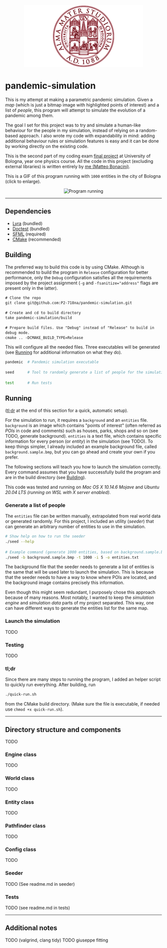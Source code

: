 <div align="center">
  <img alt="Alma Mater Studiorum Logo" src="assets/md/unibo-logo.png">
</div>

# pandemic-simulation
This is my attempt at making a parametric pandemic simulation. Given a _map_
(which is just a bitmap image with highlighted points of interest) and a list of
_people_, this program will attempt to simulate the evolution of a pandemic
among them.

The goal I set for this project was to try and simulate a human-like behaviour
for the people in my simulation, instead of relying on a random-based approach.
I also wrote my code with expandability in mind: adding additional behaviour
rules or simulation features is easy and it can be done by working directly on
the existing code.

This is the second part of my coding exam [final project][1] at University of
Bologna, year one physics course. All the code in this project
(excluding external libraries) is written entirely by [me (Matteo Bonacini)][2].

This is a GIF of this program running with `1000` entities in the city of
Bologna (click to enlarge).
<div align="center">
  <img alt="Program running" src="assets/md/running.gif" width="400">
</div>

--------------------------------------------------------------------------------

## Dependencies
- [Lyra](https://github.com/bfgroup/Lyra) (bundled)
- [Doctest](https://github.com/onqtam/doctest) (bundled)
- [SFML](http://https://www.sfml-dev.org/) (required)
- [CMake](https://cmake.org/) (recommended)

## Building
The preferred way to build this code is by using CMake. Although is recommended
to build the program in `Release` configuration for better performance, only the
`Debug` configuration satisfies all the requirements imposed by the project
assignment (`-g` and `-fsanitize="address"` flags are present only in the
latter).
```shell
# Clone the repo
git clone git@github.com:P2-718na/pandemic-simulation.git

# Create and cd to build directory
take pandemic-simulation/build

# Prepare build files. Use "Debug" instead of "Release" to build in debug mode.
cmake .. -DCMAKE_BUILD_TYPE=Release
```
This will configure all the needed files. Three executables will be generated
(see [Running](#running) for additional information on what they do).
```bash
pandemic  # Pandemic simulation executable

seed      # Tool to randomly generate a list of people for the simulation
          
test      # Run tests
```

## Running
([tl;dr](#tldr) at the end of this section for a quick, automatic setup).

For the simulation to run, it requires a `background` and an `entities` file.
`background` is an image which contains "points of interest" (often referred as
_POIs_ in code and comments) such as houses, parks, shops and so on (see TODO, generate background).
`entities` is a text file, which contains specific information for every person
(or _entity_) in the simulation (see TODO). To keep things simpler, I already
included an example background file, called `background.sample.bmp`, but you can
go ahead and create your own if you prefer.

The following sections will teach you how to launch the simulation correctly.
Every command assumes that you have successfully build the program and are in
the build directory (see [Building](#building)).

This code was tested and running on _Mac OS X 10.14.6 Mojave_ and
_Ubuntu 20.04 LTS (running on WSL with X server enabled)_.

### Generate a list of people
The `entities` file can be written manually, extrapolated from real world data
or generated randomly. For this project, I included an utility (_seeder_) that
can generate an arbitrary number of entities to use in the simulation.
```bash
# Show help on how to run the seeder
./seed --help

# Example command (generate 1000 entities, based on background.sample.bmp)
./seed -b background.sample.bmp -t 1000 -i 5 -o entities.txt
```
The background file that the seeder needs to generate a list of entities is the
same that will be used later to launch the simulation. This is because
that the seeder needs to have a way to know where POIs are located, and the
background image contains precisely this information.

Even though this might seem redundant, I purposely chose this approach because
of many reasons. Most notably, I wanted to keep the _simulation engine_ and
_simulation data_ parts of my project separated. This way, one can have
different ways to generate the entities list for the same map.

### Launch the simulation
TODO

### Testing
TODO

### tl;dr
Since there are many steps to running the program, I added an helper script to
quickly run everything. After building, run  
```bash 
./quick-run.sh
```
from the CMake build directory. (Make sure the file is executable, if needed use
`chmod +x quick-run.sh`).

--------------------------------------------------------------------------------

## Directory structure and components
TODO

### Engine class
TODO

### World class
TODO

### Entity class
TODO

### Pathfinder class
TODO

### Config class
TODO

### Seeder
TODO (See readme.md in seeder)

### Tests
TODO (see readme.md in tests)

--------------------------------------------------------------------------------

## Additional notes
TODO (valgrind, clang tidy)
TODO giuseppe fitting

[1]: https://baltig.infn.it/giaco/pf2020/-/blob/master/progetto/progetto.md
[2]: https://github.com/P2-718na
